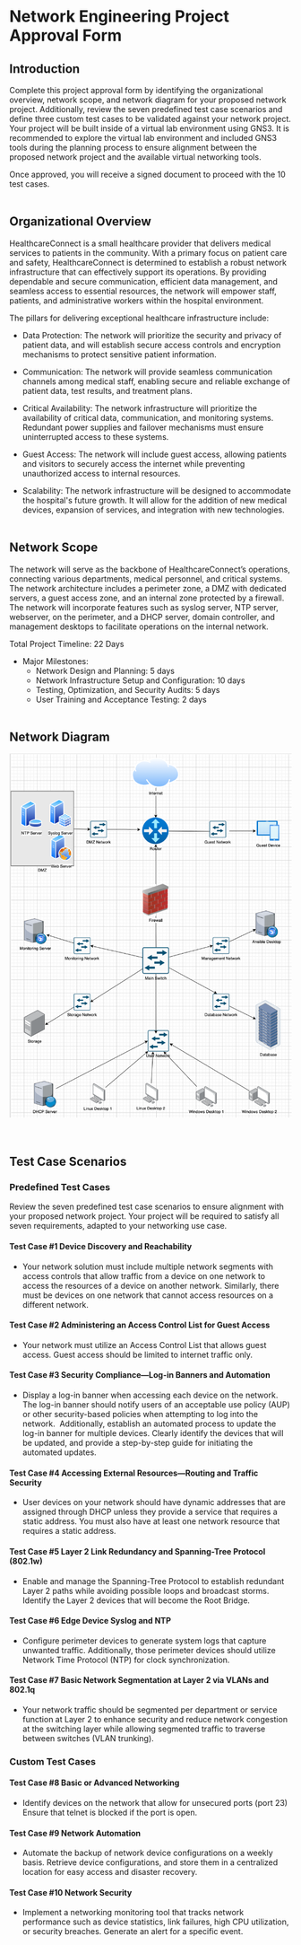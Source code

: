 # Network Engineering Project Approval Form

## Introduction
Complete this project approval form by identifying the organizational overview, network scope, and network diagram for your proposed network project. Additionally, review the seven predefined test case scenarios and define three custom test cases to be validated against your network project. Your project will be built inside of a virtual lab environment using GNS3. It is recommended to explore the virtual lab environment and included GNS3 tools during the planning process to ensure alignment between the proposed network project and the available virtual networking tools.

Once approved, you will receive a signed document to proceed with the 10 test cases. 
<br><br>
## Organizational Overview
HealthcareConnect is a small healthcare provider that delivers medical services to patients in the community. With a primary focus on patient care and safety, HealthcareConnect is determined to establish a robust network infrastructure that can effectively support its operations. By providing dependable and secure communication, efficient data management, and seamless access to essential resources, the network will empower staff, patients, and administrative workers within the hospital environment. 


The pillars for delivering exceptional healthcare infrastructure include: 

- Data Protection: The network will prioritize the security and privacy of patient data, and will establish secure access controls and encryption mechanisms to protect sensitive patient  information.

- Communication: The network will provide seamless communication channels among medical staff, enabling secure and reliable exchange of patient data, test results, and treatment plans. 

- Critical Availability: The network infrastructure will prioritize the availability of critical data, communication, and monitoring systems. Redundant power supplies and failover mechanisms must ensure uninterrupted access to these systems.

- Guest Access: The network will include guest access, allowing patients and visitors to securely access the internet while preventing unauthorized access to internal resources.

- Scalability: The network infrastructure will be  designed to accommodate the hospital's future growth. It will allow for the addition of new medical  devices, expansion of services, and integration with new technologies.
<br><br>

## Network Scope
The network will serve as the backbone of HealthcareConnect’s operations, connecting various departments, medical personnel, and critical systems. The network architecture includes a perimeter zone, a DMZ with dedicated servers, a guest access zone, and an internal zone protected by a firewall. The network will  incorporate features such as syslog server, NTP server, webserver, on the perimeter, and a DHCP server, domain controller, and management desktops to facilitate operations on the internal network.


Total Project Timeline: 22 Days

- Major Milestones:
  - Network Design and Planning: 5 days
  - Network Infrastructure Setup and Configuration: 10 days
  - Testing, Optimization, and Security Audits: 5 days
  - User Training and Acceptance Testing: 2 days
<br><br>

## Network Diagram
<div align="center">
  <img src="drawio_diagram.png" alt="draw_io" width="600">

</div>
<br><br>

## Test Case Scenarios
### Predefined Test Cases 
Review the seven predefined test case scenarios to ensure alignment with your proposed network project. Your project will be required to satisfy all seven requirements, adapted to your networking use case. 

#### Test Case #1 Device Discovery and Reachability  
- Your network solution must include multiple network segments with access controls that allow traffic from a device on one network to access the resources of a device on another network. Similarly, there must be devices on one network that cannot access resources on a different network.

#### Test Case #2 Administering an Access Control List for Guest Access 
- Your network must utilize an Access Control List that allows guest access. Guest access should be limited to internet traffic only. 

#### Test Case #3 Security Compliance—Log-in Banners and Automation 
- Display a log-in banner when accessing each device on the network. The log-in banner should notify users of an acceptable use policy (AUP) or other security-based policies when attempting to log into the network. 
Additionally, establish an automated process to update the log-in banner for multiple devices. Clearly identify the devices that will be updated, and provide a step-by-step guide for initiating the automated updates. 

#### Test Case #4 Accessing External Resources—Routing and Traffic Security
- User devices on your network should have dynamic addresses that are assigned through DHCP unless they provide a service that requires a static address. You must also have at least one network resource that requires a static address. 

#### Test Case #5 Layer 2 Link Redundancy and Spanning-Tree Protocol (802.1w)
- Enable and manage the Spanning-Tree Protocol to establish redundant Layer 2 paths while avoiding possible loops and broadcast storms. Identify the Layer 2 devices that will become the Root Bridge. 

#### Test Case #6 Edge Device Syslog and NTP 
- Configure perimeter devices to generate system logs that capture unwanted traffic. Additionally, those perimeter devices should utilize Network Time Protocol (NTP) for clock synchronization. 
 
#### Test Case #7 Basic Network Segmentation at Layer 2 via VLANs and 802.1q
- Your network traffic should be segmented per department or service function at Layer 2 to enhance security and reduce network congestion at the switching layer while allowing segmented traffic to traverse between switches (VLAN trunking).  

### Custom Test Cases 
#### Test Case #8 Basic or Advanced Networking  
- Identify devices on the network that allow for unsecured ports (port 23) Ensure that telnet is blocked if the port is open.

#### Test Case #9 Network Automation 
- Automate the backup of network device configurations on a weekly basis. Retrieve device configurations, and store them in a centralized location for easy access and disaster recovery.

#### Test Case #10 Network Security 
- Implement a networking monitoring tool that tracks network performance such as device statistics, link failures, high CPU utilization, or security breaches. Generate an alert for a specific event.
